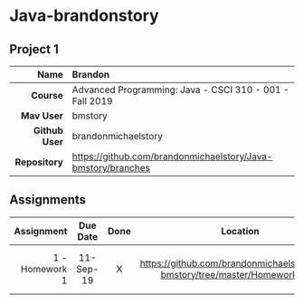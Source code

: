 
# Java-brandonstory

## Project 1


| Name | Brandon|
|---:|:---|
| **Course** | Advanced Programming: Java - CSCI 310 - 001 - Fall 2019 |
| **Mav User**            | bmstory |
| **Github User**         | brandonmichaelstory |
| **Repository**          | https://github.com/brandonmichaelstory/Java-bmstory/branches |

## Assignments


| Assignment | Due Date | Done | Location | Notes |
|-----------:|:--------:|:----:|:--------:|:-----:|
|1 - Homework 1 | 11-Sep-19 | X | https://github.com/brandonmichaelstory/Java-bmstory/tree/master/Homework1/src  | Completed with working tests |
